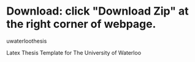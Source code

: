 Download: click "Download Zip" at the right corner of webpage.
===============
uwaterloothesis

Latex Thesis Template for The University of Waterloo

